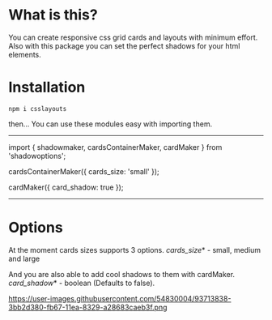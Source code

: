 # What is this?

You can create responsive css grid cards and layouts with minimum effort. 
Also with this package you can set the perfect shadows for your html elements.

# Installation

`npm i csslayouts`

then...
You can use these modules easy with importing them.

***

import { shadowmaker, cardsContainerMaker, cardMaker } from 'shadowoptions';

cardsContainerMaker({
    cards_size: 'small'
});

cardMaker({
    card_shadow: true
});

***

# Options 

At the moment cards sizes supports 3 options.
*cards_size** - small, medium and large 

And you are also able to add cool shadows to them with cardMaker.
*card_shadow** - boolean (Defaults to false).

https://user-images.githubusercontent.com/54830004/93713838-3bb2d380-fb67-11ea-8329-a28683caeb3f.png
